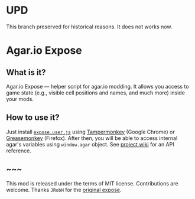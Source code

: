 # UPD

This branch preserved for historical reasons. It does not works now.

# Agar.io Expose
## What is it?
Agar.io Expose — helper script for agar.io modding.
It allows you access to game state (e.g., visible cell positions and names, and much more) inside your mods.

## How to use it?
Just install [`expose.user.js`][raw link] using [Tampermonkey][] (Google Chrome) or [Greasemonkey][] (Firefox).
After then, you will be able to access internal agar's variables using `window.agar` object.
See [project wiki][] for an API reference.

## ~~~
This mod is released under the terms of MIT license.
Contributions are welcome.
Thanks `JRobH` for the [original expose][].


[raw link]: https://github.com/xzfc/agar-expose/raw/master/expose.user.js
[Tampermonkey]: https://chrome.google.com/webstore/detail/tampermonkey/dhdgffkkebhmkfjojejmpbldmpobfkfo
[Greasemonkey]: https://addons.mozilla.org/en-us/firefox/addon/greasemonkey/
[project wiki]: https://github.com/xzfc/agar-expose/wiki
[original expose]: https://gist.github.com/JRobH/818103d83d0b43c7492f
